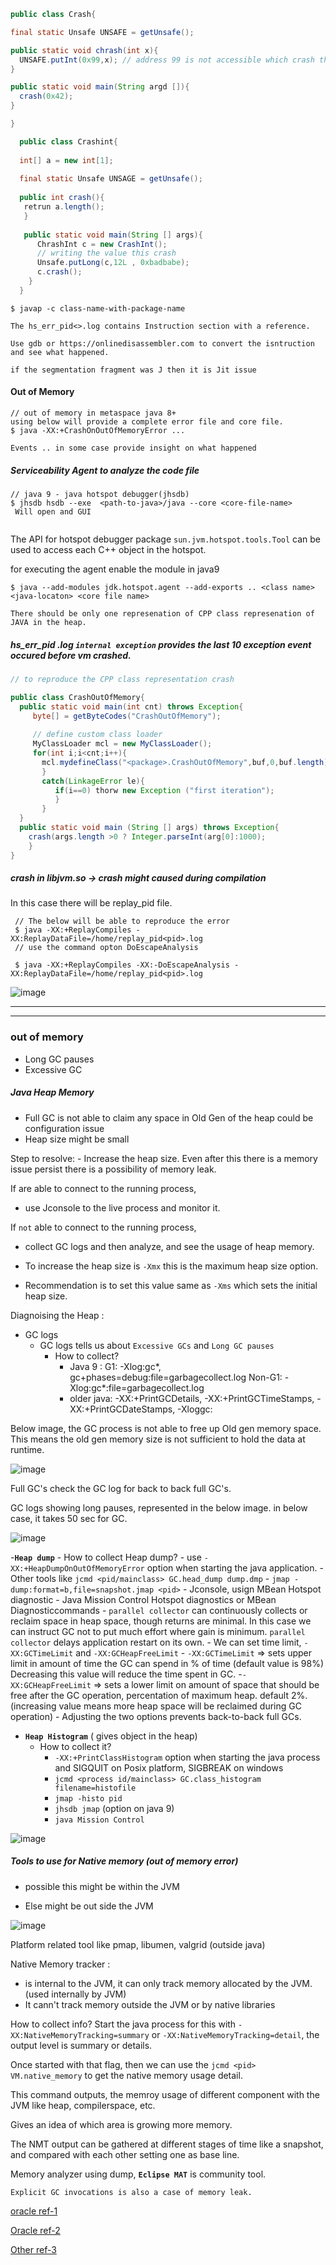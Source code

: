 
```java
public class Crash{

final static Unsafe UNSAFE = getUnsafe();

public static void chrash(int x){
  UNSAFE.putInt(0x99,x); // address 99 is not accessible which crash the program
}

public static void main(String argd []){
  crash(0x42);
}

}

```

```java
  public class Crashint{
  
  int[] a = new int[1];
  
  final static Unsafe UNSAGE = getUnsafe();
  
  public int crash(){
   retrun a.length();
   }
   
   public static void main(String [] args){
      ChrashInt c = new CrashInt();
      // writing the value this crash 
      Unsafe.putLong(c,12L , 0xbadbabe);
      c.crash();
    }
  }
```
`
$ javap -c class-name-with-package-name
`

```
The hs_err_pid<>.log contains Instruction section with a reference.

Use gdb or https://onlinedisassembler.com to convert the isntruction and see what happened.

if the segmentation fragment was J then it is Jit issue 
```
#### Out of Memory 

```
// out of memory in metaspace java 8+
using below will provide a complete error file and core file.
$ java -XX:+CrashOnOutOfMemoryError ...

Events .. in some case provide insight on what happened
```

##### Serviceability Agent to analyze the code file
```
// java 9 - java hotspot debugger(jhsdb)
$ jhsdb hsdb --exe  <path-to-java>/java --core <core-file-name>
 Will open and GUI
 
```
The API for hotspot debugger package `sun.jvm.hotspot.tools.Tool` can be used to access each C++ object in the hotspot.

for executing the agent enable the module in java9
```
$ java --add-modules jdk.hotspot.agent --add-exports .. <class name> <java-locaton> <core file name>

There should be only one represenation of CPP class represenation of JAVA in the heap.
```

##### hs_err_pid .log `internal exception` provides the last 10 exception event occured before vm crashed.

```java
// to reproduce the CPP class representation crash

public class CrashOutOfMemory{
  public static void main(int cnt) throws Exception{
     byte[] = getByteCodes("CrashOutOfMemory");
     
     // define custom class loader
     MyClassLoader mcl = new MyClassLoader();
     for(int i;i<cnt;i++){
       mcl.mydefineClass("<package>.CrashOutOfMemory",buf,0,buf.length);
       }
       catch(LinkageError le){
          if(i==0) thorw new Exception ("first iteration");
          }
       }
  }
  public static void main (String [] args) throws Exception{
    crash(args.length >0 ? Integer.parseInt(arg[0]:1000);
    }
}
```
##### crash in libjvm.so -> crash might caused during compilation
In this case there will be replay_pid file.
```
 // The below will be able to reproduce the error
 $ java -XX:+ReplayCompiles -XX:ReplayDataFile=/home/replay_pid<pid>.log
 // use the command opton DoEscapeAnalysis
 
 $ java -XX:+ReplayCompiles -XX:-DoEscapeAnalysis -XX:ReplayDataFile=/home/replay_pid<pid>.log

```

![image](https://user-images.githubusercontent.com/6425536/82088091-fc9ae000-96a5-11ea-96a9-6fd0bfc8a3dc.png)

------------------------
------------------------
### out of memory

  - Long GC pauses
  - Excessive GC 
  
##### Java Heap Memory
   - Full GC is not able to claim any space in Old Gen of the heap could be configuration issue
   - Heap size might be small
   
 Step to resolve:
    - Increase the heap size.
    Even after this there is a memory issue persist there is a possibility of memory leak.

If are able to connect to the running process, 
  - use Jconsole to the live process and monitor it. 

If `not` able to connect to the running process,
   - collect GC logs and then analyze, and see the usage of heap memory. 
   
   - To increase the heap size is `-Xmx` this is the maximum heap size option.
   - Recommendation is to set this value same as `-Xms` which sets the initial heap size.
   
Diagnoising the Heap :
  - GC logs
    - GC logs tells us about `Excessive GCs` and `Long GC pauses`
      - How to collect?
         - Java 9 :  G1: -Xlog:gc*, gc+phases=debug:file=garbagecollect.log
                     Non-G1: -Xlog:gc*:file=garbagecollect.log
         - older java:  -XX:+PrintGCDetails, -XX:+PrintGCTimeStamps, -XX:+PrintGCDateStamps, -Xloggc:<garbagecollect log file name>
   
Below image, the GC process is not able to free up Old gen memory space. This means the old gen memory size is not sufficient to hold the data at runtime.

![image](https://user-images.githubusercontent.com/6425536/82109410-6fc64580-96ea-11ea-965e-5c1e5486e02e.png)

 Full GC's check the GC log for back to back full GC's.
   
 GC logs showing long pauses, represented in the below image. in below case, it takes 50 sec for GC.
 
 ![image](https://user-images.githubusercontent.com/6425536/82109470-f4b15f00-96ea-11ea-8080-5ddf9723667a.png)
  
   -__`Heap dump`__
      - How to collect Heap dump?
         - use `-XX:+HeapDumpOnOutOfMemoryError` option when starting the java application.
         - Other tools like `jcmd <pid/mainclass> GC.head_dump dump.dmp`
         - `jmap -dump:format=b,file=snapshot.jmap <pid>`
         - Jconsole, usign MBean Hotspot diagnostic
         - Java Mission Control Hotspot diagnostics or MBean Diagnosticcommands
      - `parallel collector` can continuously collects or reclaim space in heap space, though returns are minimal. In this case we can instruct GC not to put much effort where gain is minimum. `parallel collector` delays application restart on its own.
          - We can set time limit, `-XX:GCTimeLimit` and `-XX:GCHeapFreeLimit`
          - `-XX:GCTimeLimit` => sets upper limit in amount of time the GC can spend in % of time (default value is 98%) Decreasing this value will reduce the time spent in GC.
          -`-XX:GCHeapFreeLimit` => sets a lower limit on amount of space that should be free after the GC operation, percentation of maximum heap. default 2%.  (increasing value means more heap space will be reclaimed during GC operation)
          - Adjusting the two options prevents back-to-back full GCs.
              
  - __`Heap Histogram`__ ( gives object in the heap)
     - How to collect it?
       - `-XX:+PrintClassHistogram` option when starting the java process and SIGQUIT on Posix platform, SIGBREAK on windows 
       - `jcmd <process id/mainclass> GC.class_histogram  filename=histofile`
       - `jmap -histo pid`
       - `jhsdb jmap` (option on java 9)
       - `java Mission Control`
  
![image](https://user-images.githubusercontent.com/6425536/82108797-2247d980-96e6-11ea-9218-24f0cbd70898.png)

##### Tools to use for Native memory (out of memory error)
  
  - possible this might be within the JVM
  
  - Else might be out side the JVM
  
![image](https://user-images.githubusercontent.com/6425536/82108848-866a9d80-96e6-11ea-9753-7226b61a1657.png)

Platform related tool like pmap, libumen, valgrid (outside java)

Native Memory tracker :
   - is internal to the JVM, it can only track memory allocated by the JVM. (used internally by JVM)
   - It cann't track memory outside the JVM or by native libraries
  
  How to collect info?
  Start the java process for this with `-XX:NativeMemoryTracking=summary` or `-XX:NativeMemoryTracking=detail`, the output level is summary or details.
   
 Once started with that flag, then we can use the `jcmd <pid> VM.native_memory` to get the native memory usage detail.
   
 This command outputs, the memroy usage of different component with the JVM like heap, compilerspace, etc. 
   
 Gives an idea of which area is growing more memory.
   
 The NMT output can be gathered at different stages of time like a snapshot, and compared with each other setting one as base line.
   
 Memory analyzer using dump, __`Eclipse MAT`__ is community tool.
   
`Explicit GC invocations is also a case of memory leak.`
   

[oracle ref-1](https://www.oracle.com/technetwork/java/javase/felog-138657.html)

[Oracle ref-2](https://docs.oracle.com/cd/E13150_01/jrockit_jvm/jrockit/geninfo/diagnos/dumpfile.html)

[Other ref-3](http://fahdshariff.blogspot.com/2012/08/analysing-java-core-dump.html)

